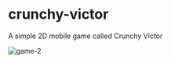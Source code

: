 # crunchy-victor
A simple 2D mobile game called Crunchy Victor

![game-2](https://user-images.githubusercontent.com/84789465/174224197-e024b1ad-dc17-4f39-9c3a-20b5c878f452.PNG)
